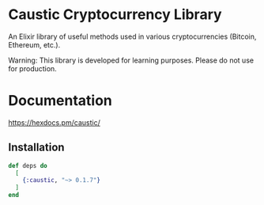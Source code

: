 # Caustic Cryptocurrency Library

An Elixir library of useful methods used in various cryptocurrencies
(Bitcoin, Ethereum, etc.).

Warning: This library is developed for learning purposes. Please do not
use for production.

# Documentation

https://hexdocs.pm/caustic/

## Installation

```elixir
def deps do
  [
    {:caustic, "~> 0.1.7"}
  ]
end
```
